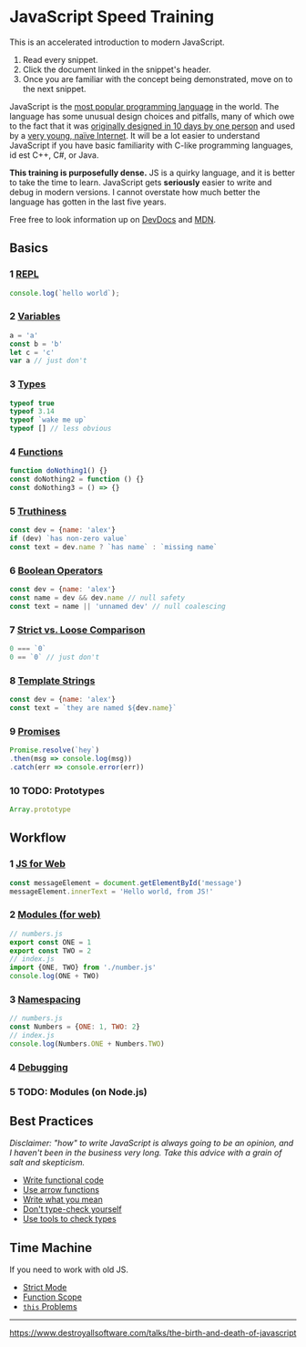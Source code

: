 # JavaScript Speed Training
This is an accelerated introduction to modern JavaScript.

1. Read every snippet.
2. Click the document linked in the snippet's header.
3. Once you are familiar with the concept being demonstrated, move on to the next snippet.

JavaScript is the [most popular programming language](https://stackoverflow.com/insights/survey/2017/#technology) in the world. The language has some unusual design choices and pitfalls, many of which owe to the fact that it was [originally designed in 10 days by one person](https://www.w3.org/community/webed/wiki/A_Short_History_of_JavaScript) and used by a [very young, naïve Internet](https://upload.wikimedia.org/wikipedia/commons/6/69/Netscape_Navigator_2_Screenshot.png). It will be a lot easier to understand JavaScript if you have basic familiarity with C-like programming languages, id est C++, C#, or Java.

**This training is purposefully dense.** JS is a quirky language, and it is better to take the time to learn. JavaScript gets **seriously** easier to write and debug in modern versions. I cannot overstate how much better the language has gotten in the last five years.

Free free to look information up on [DevDocs](https://devdocs.io/javascript/) and [MDN](https://developer.mozilla.org/en-US/docs/Web/JavaScript/Reference).

## Basics

### 1 [REPL](basics/1-repl.md)
```js
console.log(`hello world`);
```

### 2 [Variables](basics/2-variables.md)
```js
a = 'a'
const b = 'b'
let c = 'c'
var a // just don't
```

### 3 [Types](basics/3-types.md)
```js
typeof true
typeof 3.14
typeof `wake me up`
typeof [] // less obvious
```

### 4 [Functions](basics/4-functions.md)
```js
function doNothing1() {}
const doNothing2 = function () {}
const doNothing3 = () => {}
```

### 5 [Truthiness](basics/5-truthiness.md)
```js
const dev = {name: 'alex'}
if (dev) `has non-zero value`
const text = dev.name ? `has name` : `missing name`
```

### 6 [Boolean Operators](basics/6-boolean-operators.md)
```js
const dev = {name: 'alex'}
const name = dev && dev.name // null safety
const text = name || 'unnamed dev' // null coalescing
```

### 7 [Strict vs. Loose Comparison](basics/7-comparison.md)
```js
0 === `0`
0 == `0` // just don't
```

### 8 [Template Strings](basics/8-template-strings.md)
```js
const dev = {name: 'alex'}
const text = `they are named ${dev.name}`
```

### 9 [Promises](basics/9-promises.md)
```js
Promise.resolve(`hey`)
.then(msg => console.log(msg))
.catch(err => console.error(err))
```

### 10 TODO: Prototypes
```js
Array.prototype
```

## Workflow

### 1 [JS for Web](workflow/js-for-web.md)
```js
const messageElement = document.getElementById('message')
messageElement.innerText = 'Hello world, from JS!'
```

### 2 [Modules (for web)](workflow/modules-web.md)
```js
// numbers.js
export const ONE = 1
export const TWO = 2
// index.js
import {ONE, TWO} from './number.js'
console.log(ONE + TWO)
```

### 3 [Namespacing](workflow/namespacing.md)
```js
// numbers.js
const Numbers = {ONE: 1, TWO: 2}
// index.js
console.log(Numbers.ONE + Numbers.TWO)
```

### 4 [Debugging](./workflow/debugging.md)

### 5 TODO: Modules (on Node.js)


## Best Practices
*Disclaimer: "how" to write JavaScript is always going to be an opinion, and I haven't been in the business very long. Take this advice with a grain of salt and skepticism.*

- [Write functional code](goodness/functional-code.md)
- [Use arrow functions](goodness/arrow-functions.md)
- [Write what you mean](goodness/meaningful-code.md)
- [Don't type-check yourself](goodness/dont-type-check-yourself.md)
- [Use tools to check types](goodness/linters-transpilers.md)

## Time Machine
If you need to work with old JS.

- [Strict Mode](oldies/strict-mode.md)
- [Function Scope](oldies/scope.md)
- [`this` Problems](oldies/this.md)

---
https://www.destroyallsoftware.com/talks/the-birth-and-death-of-javascript
